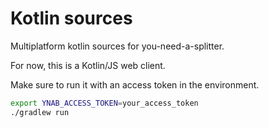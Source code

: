 # Kotlin sources

Multiplatform kotlin sources for you-need-a-splitter.

For now, this is a Kotlin/JS web client.

Make sure to run it with an access token in the environment.

```sh
export YNAB_ACCESS_TOKEN=your_access_token
./gradlew run
```

